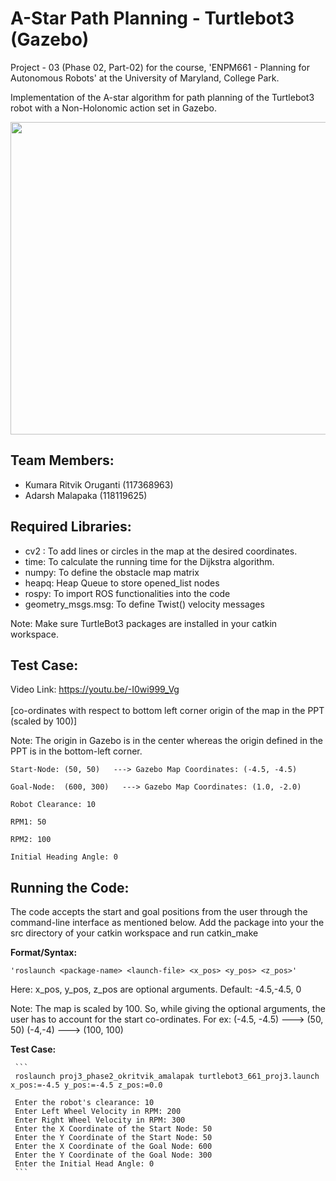 # A-Star Path Planning - Turtlebot3 (Gazebo)

Project - 03 (Phase 02, Part-02) for the course, 'ENPM661 - Planning for Autonomous Robots' at the University of Maryland, College Park.

Implementation of the A-star algorithm for path planning of the Turtlebot3 robot with a Non-Holonomic action set in Gazebo. 


<p align="center">
  <img src="https://user-images.githubusercontent.com/40534801/165009740-0e67c4b0-60e1-4f25-8f84-a1e2f49e42b4.png" width="800" height="500">
</p>


## Team Members:
* Kumara Ritvik Oruganti (117368963)
* Adarsh Malapaka (118119625)

## Required Libraries: 
* cv2 : To add lines or circles in the map at the desired coordinates.
* time: To calculate the running time for the Dijkstra algorithm.
* numpy: To define the obstacle map matrix
* heapq: Heap Queue to store opened_list nodes 
* rospy: To import ROS functionalities into the code
* geometry_msgs.msg: To define Twist() velocity messages 

Note: Make sure TurtleBot3 packages are installed in your catkin workspace.

## Test Case: 

Video Link: https://youtu.be/-I0wi999_Vg </br></br>
  [co-ordinates with respect to bottom left corner origin of the map in the PPT (scaled by 100)]  
  
Note: The origin in Gazebo is in the center whereas the origin defined in the PPT is in the bottom-left corner.

	Start-Node: (50, 50)   ---> Gazebo Map Coordinates: (-4.5, -4.5)

	Goal-Node:  (600, 300)   ---> Gazebo Map Coordinates: (1.0, -2.0)
	
	Robot Clearance: 10

	RPM1: 50 
	
	RPM2: 100

	Initial Heading Angle: 0


## Running the Code:

The code accepts the start and goal positions from the user through the command-line interface as mentioned below.
Add the package into your the src directory of your catkin workspace and run catkin_make

**Format/Syntax:**
		
    'roslaunch <package-name> <launch-file> <x_pos> <y_pos> <z_pos>'

Here: x_pos, y_pos, z_pos are optional arguments. Default: -4.5,-4.5, 0 

Note: The map is scaled by 100. So, while giving the optional arguments, the user has to account for the start co-ordinates.
For ex:  (-4.5, -4.5) ---> (50, 50)
	       (-4,-4) ---> (100, 100)
 

**Test Case:**	
		
     ```
     roslaunch proj3_phase2_okritvik_amalapak turtlebot3_661_proj3.launch x_pos:=-4.5 y_pos:=-4.5 z_pos:=0.0
     
     Enter the robot's clearance: 10
     Enter Left Wheel Velocity in RPM: 200
     Enter Right Wheel Velocity in RPM: 300
     Enter the X Coordinate of the Start Node: 50
     Enter the Y Coordinate of the Start Node: 50
     Enter the X Coordinate of the Goal Node: 600
     Enter the Y Coordinate of the Goal Node: 300
     Enter the Initial Head Angle: 0 
     ```

